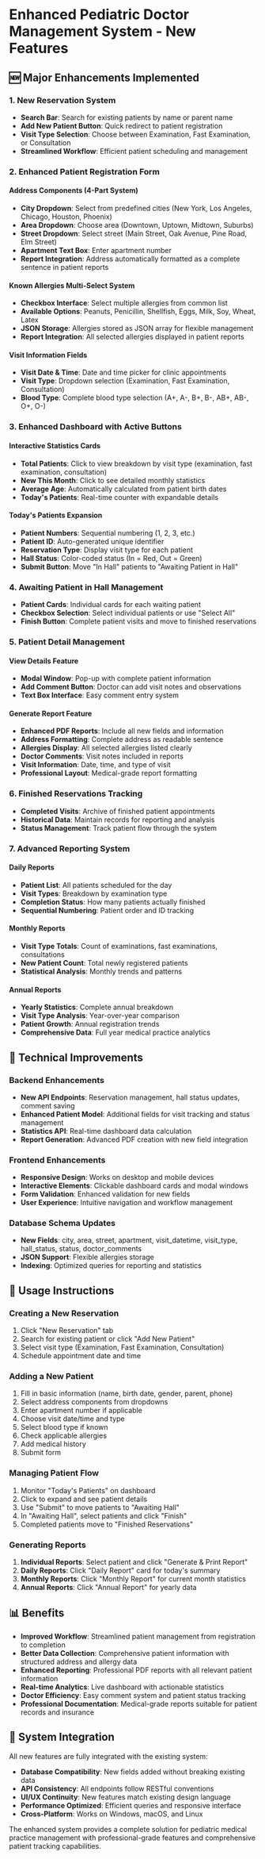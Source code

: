 # Enhanced Pediatric Doctor Management System - New Features

## 🆕 **Major Enhancements Implemented**

### 1. **New Reservation System**
- **Search Bar**: Search for existing patients by name or parent name
- **Add New Patient Button**: Quick redirect to patient registration
- **Visit Type Selection**: Choose between Examination, Fast Examination, or Consultation
- **Streamlined Workflow**: Efficient patient scheduling and management

### 2. **Enhanced Patient Registration Form**

#### **Address Components (4-Part System)**
- **City Dropdown**: Select from predefined cities (New York, Los Angeles, Chicago, Houston, Phoenix)
- **Area Dropdown**: Choose area (Downtown, Uptown, Midtown, Suburbs)
- **Street Dropdown**: Select street (Main Street, Oak Avenue, Pine Road, Elm Street)
- **Apartment Text Box**: Enter apartment number
- **Report Integration**: Address automatically formatted as a complete sentence in patient reports

#### **Known Allergies Multi-Select System**
- **Checkbox Interface**: Select multiple allergies from common list
- **Available Options**: Peanuts, Penicillin, Shellfish, Eggs, Milk, Soy, Wheat, Latex
- **JSON Storage**: Allergies stored as JSON array for flexible management
- **Report Integration**: All selected allergies displayed in patient reports

#### **Visit Information Fields**
- **Visit Date & Time**: Date and time picker for clinic appointments
- **Visit Type**: Dropdown selection (Examination, Fast Examination, Consultation)
- **Blood Type**: Complete blood type selection (A+, A-, B+, B-, AB+, AB-, O+, O-)

### 3. **Enhanced Dashboard with Active Buttons**

#### **Interactive Statistics Cards**
- **Total Patients**: Click to view breakdown by visit type (examination, fast examination, consultation)
- **New This Month**: Click to see detailed monthly statistics
- **Average Age**: Automatically calculated from patient birth dates
- **Today's Patients**: Real-time counter with expandable details

#### **Today's Patients Expansion**
- **Patient Numbers**: Sequential numbering (1, 2, 3, etc.)
- **Patient ID**: Auto-generated unique identifier
- **Reservation Type**: Display visit type for each patient
- **Hall Status**: Color-coded status (In = Red, Out = Green)
- **Submit Button**: Move "In Hall" patients to "Awaiting Patient in Hall"

### 4. **Awaiting Patient in Hall Management**
- **Patient Cards**: Individual cards for each waiting patient
- **Checkbox Selection**: Select individual patients or use "Select All"
- **Finish Button**: Complete patient visits and move to finished reservations

### 5. **Patient Detail Management**

#### **View Details Feature**
- **Modal Window**: Pop-up with complete patient information
- **Add Comment Button**: Doctor can add visit notes and observations
- **Text Box Interface**: Easy comment entry system

#### **Generate Report Feature**
- **Enhanced PDF Reports**: Include all new fields and information
- **Address Formatting**: Complete address as readable sentence
- **Allergies Display**: All selected allergies listed clearly
- **Doctor Comments**: Visit notes included in reports
- **Visit Information**: Date, time, and type of visit
- **Professional Layout**: Medical-grade report formatting

### 6. **Finished Reservations Tracking**
- **Completed Visits**: Archive of finished patient appointments
- **Historical Data**: Maintain records for reporting and analysis
- **Status Management**: Track patient flow through the system

### 7. **Advanced Reporting System**

#### **Daily Reports**
- **Patient List**: All patients scheduled for the day
- **Visit Types**: Breakdown by examination type
- **Completion Status**: How many patients actually finished
- **Sequential Numbering**: Patient order and ID tracking

#### **Monthly Reports**
- **Visit Type Totals**: Count of examinations, fast examinations, consultations
- **New Patient Count**: Total newly registered patients
- **Statistical Analysis**: Monthly trends and patterns

#### **Annual Reports**
- **Yearly Statistics**: Complete annual breakdown
- **Visit Type Analysis**: Year-over-year comparison
- **Patient Growth**: Annual registration trends
- **Comprehensive Data**: Full year medical practice analytics

## 🔧 **Technical Improvements**

### **Backend Enhancements**
- **New API Endpoints**: Reservation management, hall status updates, comment saving
- **Enhanced Patient Model**: Additional fields for visit tracking and status management
- **Statistics API**: Real-time dashboard data calculation
- **Report Generation**: Advanced PDF creation with new field integration

### **Frontend Enhancements**
- **Responsive Design**: Works on desktop and mobile devices
- **Interactive Elements**: Clickable dashboard cards and modal windows
- **Form Validation**: Enhanced validation for new fields
- **User Experience**: Intuitive navigation and workflow management

### **Database Schema Updates**
- **New Fields**: city, area, street, apartment, visit_datetime, visit_type, hall_status, status, doctor_comments
- **JSON Support**: Flexible allergies storage
- **Indexing**: Optimized queries for reporting and statistics

## 🚀 **Usage Instructions**

### **Creating a New Reservation**
1. Click "New Reservation" tab
2. Search for existing patient or click "Add New Patient"
3. Select visit type (Examination, Fast Examination, Consultation)
4. Schedule appointment date and time

### **Adding a New Patient**
1. Fill in basic information (name, birth date, gender, parent, phone)
2. Select address components from dropdowns
3. Enter apartment number if applicable
4. Choose visit date/time and type
5. Select blood type if known
6. Check applicable allergies
7. Add medical history
8. Submit form

### **Managing Patient Flow**
1. Monitor "Today's Patients" on dashboard
2. Click to expand and see patient details
3. Use "Submit" to move patients to "Awaiting Hall"
4. In "Awaiting Hall", select patients and click "Finish"
5. Completed patients move to "Finished Reservations"

### **Generating Reports**
1. **Individual Reports**: Select patient and click "Generate & Print Report"
2. **Daily Reports**: Click "Daily Report" card for today's summary
3. **Monthly Reports**: Click "Monthly Report" for current month statistics
4. **Annual Reports**: Click "Annual Report" for yearly data

## 📊 **Benefits**

- **Improved Workflow**: Streamlined patient management from registration to completion
- **Better Data Collection**: Comprehensive patient information with structured address and allergy data
- **Enhanced Reporting**: Professional PDF reports with all relevant patient information
- **Real-time Analytics**: Live dashboard with actionable statistics
- **Doctor Efficiency**: Easy comment system and patient status tracking
- **Professional Documentation**: Medical-grade reports suitable for patient records and insurance

## 🔄 **System Integration**

All new features are fully integrated with the existing system:
- **Database Compatibility**: New fields added without breaking existing data
- **API Consistency**: All endpoints follow RESTful conventions
- **UI/UX Continuity**: New features match existing design language
- **Performance Optimized**: Efficient queries and responsive interface
- **Cross-Platform**: Works on Windows, macOS, and Linux

The enhanced system provides a complete solution for pediatric medical practice management with professional-grade features and comprehensive patient tracking capabilities.

